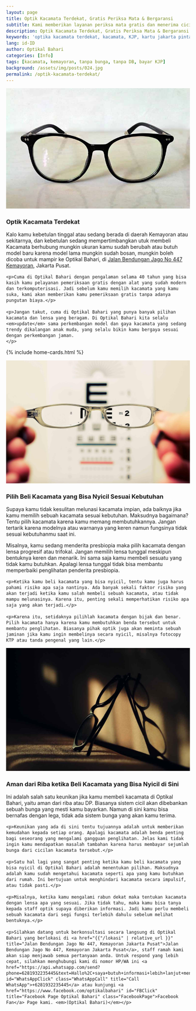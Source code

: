 ```yaml
---
layout: page
title: Optik Kacamata Terdekat, Gratis Periksa Mata & Bergaransi
subtitle: Kami memberikan layanan periksa mata gratis dan menerima cicilan
description: Optik Kacamata Terdekat, Gratis Periksa Mata & Bergaransi. Segera datang ke Optikal Bahari dan dapatkan Layanan Periksa Mata Gratis dan Garansi.
keywords: 'optika kacamata terdekat, kacamata, KJP, kartu jakarta pintar, kemayoran, kacamata cicialn, kacamata murah, tanpa bunga, tanpa DP, bayar KJP'
lang: id-ID
author: Optikal Bahari
categories: [Info]
tags: [kacamata, kemayoran, tanpa bunga, tanpa DB, bayar KJP]
background: /assets/img/posts/024.jpg
permalink: /optik-kacamata-terdekat/
---
```


<div class="card shadow p-3 bg-white mb-5">
  <img src="/assets/img/posts/kacamata-cicilan/kacamata-cicilan.jpg" class="card-img-top" alt="kacamata cicilan">
  <div class="card-body">
    <h3 class="card-title">
    Optik Kacamata Terdekat
    </h3>
    <p class="card-text text-justify">
    Kalo kamu kebetulan tinggal atau sedang berada di daerah Kemayoran atau sekitarnya, dan kebetulan sedang mempertimbangkan utuk membeli Kacamata berhubung mungkin ukuran kamu sudah berubah atau butuh model baru karena model lama mungkin sudah bosan, mungkin boleh dicoba untuk mampir ke Optikal Bahari, di <a href="{{"/lokasi" | relative_url }}" title="Optikal Bahari, Jakarta Pusat">Jalan Bendungan Jago No 447 Kemayoran</a>, Jakarta Pusat.</p>

    <p>Cuma di Optikal Bahari dengan pengalaman selama 40 tahun yang bisa kasih kamu pelayanan pemeriksaan gratis dengan alat yang sudah modern dan terkomputerisasi. Jadi sebelum kamu memilih kacamata yang kamu suka, kami akan memberikan kamu pemeriksaan gratis tanpa adanya pungutan biaya.</p>

    <p>Jangan takut, cuma di Optikal Bahari yang punya banyak pilihan kacamata dan lensa yang beragam. Di Optikal Bahari kita selalu <em>update</em> sama perkembangan model dan gaya kacamata yang sedang trendy dikalangan anak muda, yang selalu bikin kamu bergaya sesuai dengan perkembangan jaman.
    </p>
  </div>
</div>

{% include home-cards.html %}

<div class="card shadow p-3 bg-white mb-5">
  <img src="/assets/img/bg-about.jpg" class="card-img-top" alt="Pilih Beli Kacamata yang Bisa Nyicil Sesuai Kebutuhan">
  <div class="card-body">
    <h3 class="card-title">Pilih Beli Kacamata yang Bisa Nyicil Sesuai Kebutuhan</h3>
    <p class="card-text text-justify">Supaya kamu tidak kesulitan melunasi kacamata impian, ada baiknya jika kamu memilih sebuah kacamata sesuai kebutuhan. Maksudnya bagaimana? Tentu pilih kacamata karena kamu memang membutuhkannya. Jangan tertarik karena modelnya atau warnanya yang keren namun fungsinya tidak sesuai kebutuhanmu saat ini.</p>
    <p>Misalnya, kamu sedang menderita presbiopia maka pilih kacamata dengan lensa progresif atau trifokal. Jangan memilih lensa tunggal meskipun bentuknya keren dan menarik. Ini sama saja kamu membeli sesuatu yang tidak kamu butuhkan. Apalagi lensa tunggal tidak bisa membantu memperbaiki penglihatan penderita presbiopia.</p>
    
    <p>Ketika kamu beli kacamata yang bisa nyicil, tentu kamu juga harus pahami risiko apa saja nantinya. Ada banyak sekali faktor risiko yang akan terjadi ketika kamu salah membeli sebuah kacamata, atau tidak mampu melunasinya. Karena itu, penting sekali memperhatikan risiko apa saja yang akan terjadi.</p>
    
    <p>Karena itu, setidaknya pilihlah kacamata dengan bijak dan benar. Pilih kacamata hanya karena kamu membutuhkan benda tersebut untuk membantu penglihatan. Biasanya pihak optik juga akan meminta sebuah jaminan jika kamu ingin membelinya secara nyicil, misalnya fotocopy KTP atau tanda pengenal yang lain.</p>

  </div>
</div>

<div class="card shadow p-3 bg-white mb-5">
  <img src="/assets/img/bg-tips-kacamata.jpg" class="card-img-top" alt="Aman dari Riba ketika Beli Kacamata yang Bisa Nyicil di Sini">
  <div class="card-body">
    <h3 class="card-title">Aman dari Riba ketika Beli Kacamata yang Bisa Nyicil di Sini</h3>
    <p class="card-text text-justify">Ini adalah salah satu keunikan jika kamu membeli kacamata di Optikal Bahari, yaitu aman dari riba atau DP. Biasanya sistem cicil akan dibebankan sebuah bunga yang mesti kamu bayarkan. Namun di sini kamu bisa bernafas dengan lega, tidak ada sistem bunga yang akan kamu terima.</p>
    
    <p>Keunikan yang ada di sini tentu tujuannya adalah untuk memberikan kemudahan kepada setiap orang. Apalagi kacamata adalah benda penting bagi seseorang yang mengalami gangguan penglihatan. Jelas kami tidak ingin kamu mendapatkan masalah tambahan karena harus membayar sejumlah bunga dari cicilan kacamata tersebut.</p>
    
    <p>Satu hal lagi yang sangat penting ketika kamu beli kacamata yang bisa nyicil di Optikal Bahari adalah menentukan pilihan. Maksudnya adalah kamu sudah mengetahui kacamata seperti apa yang kamu butuhkan dari rumah. Ini bertujuan untuk menghindari kacamata secara impulsif, atau tidak pasti.</p>
    
    <p>Misalnya, ketika kamu mengalami rabun dekat maka tentukan kacamata dengan lensa apa yang sesuai. Jika tidak tahu, maka kamu bisa tanya kepada staff optik supaya diberikan informasi. Jadi kamu perlu membeli sebuah kacamata dari segi fungsi terlebih dahulu sebelum melihat bentuknya.</p>
    
    <p>Silahkan datang untuk berkonsultasi secara langsung di Optikal Bahari yang berlokasi di <a href="{{"/lokasi" | relative_url }}" title="Jalan Bendungan Jago No 447, Kemayoran Jakarta Pusat">Jalan Bendungan Jago No 447, Kemayoran Jakarta Pusat</a>, staff ramah kami akan siap menjawab semua pertanyaan anda. Untuk respond yang lebih cepat, silahkan menghubungi kami di nomor HP/WA ini <a href="https://api.whatsapp.com/send?phone=6281932235445&text=Hallo%2C+saya+butuh+informasi+lebih+lanjut+mengenai+Optikal+Bahari" id="WhatsAppClick" class="WhatsAppCall" title="Call WhatsApp">+6281932235445</a> atau kunjungi <a href="https://www.facebook.com/optikalbahari" id="FBClick" title="Facebook Page Optikal Bahari" class="FacebookPage">Facebook Fan</a> Page kami. <em>(Optikal Bahari)</em></p>
</div>
</div>
